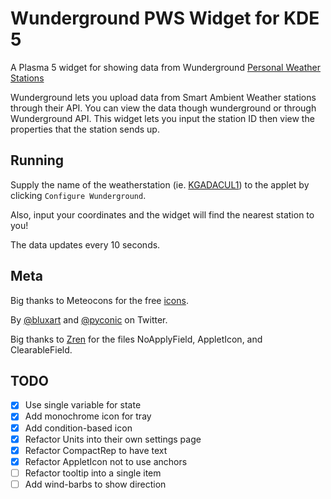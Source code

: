 # Wunderground PWS Widget for KDE 5

A Plasma 5 widget for showing data from Wunderground [Personal Weather Stations](https://www.wunderground.com/pws/overview)

Wunderground lets you upload data from Smart Ambient Weather stations through their API.
You can view the data though wunderground or through Wunderground API. This widget lets
you input the station ID then view the properties that the station sends up.

## Running

Supply the name of the weatherstation (ie. [KGADACUL1](https://www.wunderground.com/dashboard/pws/KGADACUL1)) to the applet by clicking `Configure Wunderground`.

Also, input your coordinates and the widget will find the nearest station to you!

The data updates every 10 seconds.

## Meta

Big thanks to Meteocons for the free [icons](https://www.alessioatzeni.com/meteocons/).

By [@bluxart](https://twitter.com/bluxart) and [@pyconic](https://twitter.com/pyconic) on Twitter.

Big thanks to [Zren](https://github.com/Zren) for the files NoApplyField, AppletIcon, and ClearableField.

## TODO

-   [x] Use single variable for state
-   [x] Add monochrome icon for tray
-   [x] Add condition-based icon
-   [x] Refactor Units into their own settings page
-   [x] Refactor CompactRep to have text
-   [x] Refactor AppletIcon not to use anchors
-   [ ] Refactor tooltip into a single item
-   [ ] Add wind-barbs to show direction
